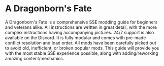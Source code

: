 # A Dragonborn's Fate
A Dragonborn's Fate is a comprehensive SSE modding guide for beginners and veterans alike. All instructions are written in great detail, with the more complex instructions having accompanying pictures. 24/7 support is also available on the Discord. It is fully modular and comes with pre-made conflict resolution and load order. All mods have been carefully picked out to avoid old, inefficient, or broken popular mods. This guide will provide you with the most stable SSE experience possible, along with adding/reworking amazing content/mechanics.

